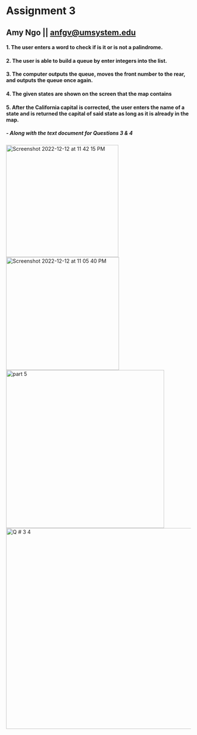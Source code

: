 # Assignment 3
## Amy Ngo || anfgv@umsystem.edu

#### 1. The user enters a word to check if is it or is not a palindrome.
#### 2. The user is able to build a queue by enter integers into the list.
#### 3. The computer outputs the queue, moves the front number to the rear, and outputs the queue once again.
#### 4. The given states are shown on the screen that the map contains
#### 5. After the California capital is corrected, the user enters the name of a state and is returned the capital of said state as long as it is already in the map.

##### - Along with the text document for Questions 3 & 4

<img width="306" alt="Screenshot 2022-12-12 at 11 42 15 PM" src="https://user-images.githubusercontent.com/90883456/207237167-a98f9d86-e091-428b-9c4e-4b3a113c5437.png"> <img width="308" alt="Screenshot 2022-12-12 at 11 05 40 PM" src="https://user-images.githubusercontent.com/90883456/207237179-d4c6f14e-04f7-442d-9084-0a78711e6a72.png"> <img width="431" alt="part 5" src="https://user-images.githubusercontent.com/90883456/207237187-c4bc2b36-a0f6-4aca-b0fe-07356db171a6.png"><img width="548" alt="Q # 3   4" src="https://user-images.githubusercontent.com/90883456/207243499-4eb6fad4-2d88-49fb-90bd-a9a49ea90971.png">

